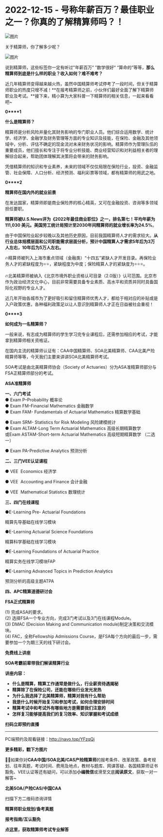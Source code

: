 # 2022-12-15 - 号称年薪百万？最佳职业之一？你真的了解精算师吗？！

![图片](https://mmbiz.qpic.cn/mmbiz_jpg/mK3FpI9af4kmVia3lpjibuzAeyI7hIRPohicnpZ6QiaYr9Pzibr3BNwyuXQhTbKuU54kgfib9L2IP6HpzyBejsTUqjibg/640?wx_fmt=jpeg&tp=webp&wxfrom=5&wx_lazy=1)

关于精算师，你了解多少呢？

![图片](https://mmbiz.qpic.cn/mmbiz_png/mK3FpI9af4kmVia3lpjibuzAeyI7hIRPohTID5nzibDQMyuCrSKOdygam4zn4YnffKb9Myyf6brnjic1hicNUzqcVCA/640?wx_fmt=png&tp=webp&wxfrom=5&wx_lazy=1)

说到精算师，这些标签你一定有听过"年薪百万“ ”数学很好“ “算命的”等等，**那么精算师到底是什么样的职业？收入如何？难不难考？**

近几年精算师变得越来越火热，虽然中国精算师考试停考了一段时间，但关于精算师职业的热度只增不减！**在报考精算师之前，小伙伴们最好全面了解下精算师职业及考试。**接下来，精小算为大家科普一下精算师的相关信息，一起来看看吧~

**0****1**

**什么是精算师？**

精算师是分析风险并量化其财务影响的专门职业人员。他们综合运用数学、统计学、经济学、金融学及财务管理等方面的专业知识及技能，在保险、金融及其他领域中，分析、评估不确定的现金流对未来财务状况的影响。精算师作为管理队伍的重要成员，他们擅长和专注于将专业分析技能、商业经营知识和对利益相关者的理解综合起来，帮助团体理解其决策将会带来的财务影响。

凭借精算师的知识和专业素养，未来的领域不仅仅局限在保险行业，投资、金融监管、社会保障、人口分析、经济预测、福利彩票等领域，都有精算师的用武之地。

**0****2**

**精算师在国内外的就业前景**

在发达国家，精算师即是商业保险界的核心精英，又可在金融投资、咨询等多领域担任要职。

**精算师被U.S.News评为《2022年最佳商业职位》之一，排名第七！**平均年薪为111,030 美元。美国劳工统计局预计至2030年间精算师的就业增长率为**24.5%**。



由于中国保险业起步较晚以及其他历史原因，目前我国精算师人才的需求较大。**从行业总体规模层面和公司职能需求层面分析，预计中国精算人才需求5年后为3万人左右，10年后为5万人左右。**

🔥精算师被列入上海市重点领域（金融类）“十四五”紧缺人才开发目录。再保险业务人才的紧缺程度为⭐⭐，紧缺程度为中度；保险精算人才的紧缺度为⭐⭐⭐。



🔥北美精算师被纳入《北京市境外职业资格认可目录（2.0版）》认可范围。北京市作为政治经济文化中心，目前非常需要具备专业素质、高水平和资质并同时具备国际化视野的专业人才。



近几年开始各城市为了更好吸引和留住精算师优秀人才，都给于相对应的补贴或是入户政策优惠，各种福利政策足以让人意识到精算师人才正在日益被社会重视！

**0****3**

**如何成为一名精算师？**

一般来说，有志成为精算师的学生学习完专业课程后，还需参加相应的考试，才能拿到精算师相关资格证。

在国内主流的精算师认证有：CAA中国精算师、SOA北美精算师、CAA北美产险精算师等等，今天我们主要来讲讲SOA北美精算师考试。

SOA考试是由北美精算师协会（Society of Actuaries）分为ASA准精算师部分与FSA正精算师部分的考试。



**ASA准精算师**

**一、六门考试**  
● Exam P–Probability 概率论  
● Exam FM–Financial Mathematics 金融数学  
● Exam FAM- Fundamentals of Actuarial Mathematics 精算数学基础

● Exam SRM- Statistics for Risk Modeling 风险建模统计  
● Exam ALTAM-Long Term Actuarial Mathematics 高级长期精算数学  
或Exam ASTAM-Short-term Actuarial Mathematics 高级短期精算数学 （二选一）

● Exam PA-Predictive Analytics 预测分析

**二、三门VEE认证课程**

● VEE  Economics 经济学

● VEE  Accounting and Finance 会计金融

● VEE  Mathematical Statistics 数理统计

**三、四门在线课程**

●E-Learning Pre- Actuarial Foundations 

精算先导基础在线学习模块

●E-Learning Actuarial Science Foundations 

精算科学基础在线学习模块

●E-Learning Foundations of Actuarial Practice 

精算实务在线学习模块FAP

●E-Learning Advanced Topics in Prediction Analytics 

预测分析的高级主题ATPA

**四、APC精算道德研讨会**



**FSA正式精算师**

(1) 完成ASA的要求。  
(2) 选择FSA一个专业方向，完成3门考试以及3门在线课程Module。  
(3) DMAC (Decision Making and Communication module)制定决策和交流模块。  
(4) FAC，全称Fellowship Admissions Course，是FSA每个方向的最后一步，需要参加一个为期三天的线下研讨会。

**免费线上讲座**

**SOA考霸前辈带我们解读精算行业**

**讲座内容：**

* **什么是精算，精算工作通常是做什么，行业薪资待遇揭秘**
* **精算除了在保险公司，还能在哪些行业发光发热**
* **为什么我选择了北美精算师，精算对我有什么帮助**
* **我是什么时候开始复习和参加考试，如何合理安排时间**
* **精算考试中和考试外有哪些地方是需要我们注意的**
* **怎样复习能够提高我们的复习效率、知识掌握和考试成绩**

**扫码立即预约直播**

****



PC端预约及观看链接：http://navo.top/YFzqQj

**更多精彩，戳下方图片**





[](http://mp.weixin.qq.com/s?__biz=Mzg5ODgxNDE0NQ==&mid=2247487955&idx=1&sn=4cd64dbe9b2ed7a555f78b31464a987b&chksm=c05d887df72a016ba99af58538df3fcffe85c27d0de302cdbafe776b98794878482e6edccbe8&scene=21#wechat_redirect)

[](http://mp.weixin.qq.com/s?__biz=Mzg5ODgxNDE0NQ==&mid=2247488824&idx=1&sn=adb6ccdf833a908a57cc3b1fe60cea58&chksm=c05d8c96f72a0580c652da9466ff9884ae380135faef799c58b908b356d6712b56287100ea41&scene=21#wechat_redirect)

[](http://mp.weixin.qq.com/s?__biz=Mzg5ODgxNDE0NQ==&mid=2247488785&idx=1&sn=9c4973f67fd0347a0f0f48f71ad1bb3c&chksm=c05d8cbff72a05a93f2b6d814c18b3328d8715f7c91fe024c32d8ece80f1b0a7e1366634cc52&scene=21#wechat_redirect)

[](http://mp.weixin.qq.com/s?__biz=Mzg5ODgxNDE0NQ==&mid=2247485880&idx=1&sn=0ba2bf0e4451dec32a929e06b118121c&chksm=c05d9016f72a1900fe9894195b322250dec7c7456ca30c5cce94ae6819d30bc65094e2e2719d&scene=21#wechat_redirect)

[](http://mp.weixin.qq.com/s?__biz=Mzg5ODgxNDE0NQ==&mid=2247483716&idx=1&sn=e1df2885756e4f4a72d0567ffa4690bb&chksm=c05d98eaf72a11fca6a29c8eb62754a0b92898373d1de868332308fafe026d4c456fc0f4653f&scene=21#wechat_redirect)

[](http://mp.weixin.qq.com/s?__biz=Mzg5ODgxNDE0NQ==&mid=2247484036&idx=1&sn=9bfce993ba0c830ec1e4b39b6716dd12&chksm=c05d9b2af72a123ccbaf001cc3fc565750743273fa0647a136e7593c7e21d55402af0fed5006&scene=21#wechat_redirect)

[](http://mp.weixin.qq.com/s?__biz=Mzg5ODgxNDE0NQ==&mid=2247484305&idx=1&sn=faae400b6a109a99b390d9cf3b2e4c29&chksm=c05d9a3ff72a1329c36d211fdd502501b728c1692d079cf95ee41fd0269002f7c72cffff1ad0&scene=21#wechat_redirect)



**💁‍♀️**如果你对**CAA中国/SOA北美/CAS产险精算师**的报考条件、改革政策、备考规划、往年真题，考试时间、费用及地点，教材与题库、网课答疑、各国精算师证书豁免、VEE认证等还有疑问，可以添加**小编微信**或滑至文底**阅读原文**，获取一对一解答~

**北美SOA/产险CAS/中国CAA**

扫描下方二维码咨询详情



**精算师职业规划/备考真题**

**报考指南/互认豁免**



**点这里，获取精算师考试专业解答**